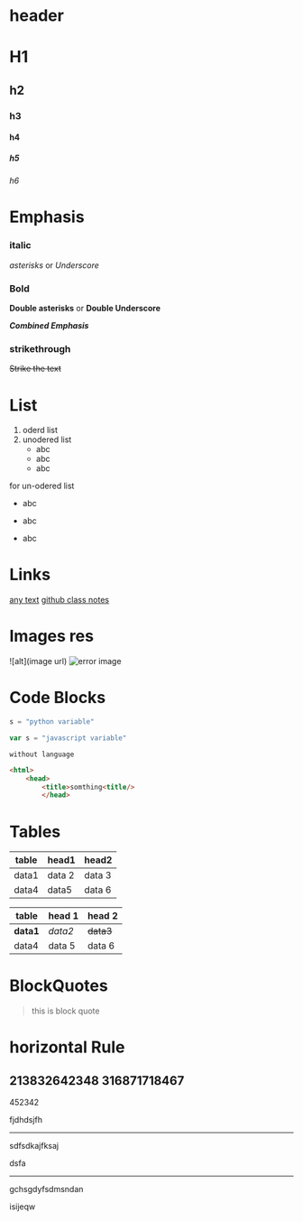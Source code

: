 # header
# H1
## h2
### h3
#### h4
##### h5
###### h6

# Emphasis
### italic 
*asterisks* or _Underscore_
### Bold
**Double asterisks** or __Double Underscore__

*__Combined Emphasis__*

### strikethrough 
~~Strike the text~~
# List
1. oderd list
7. unodered list
    - abc
    * abc
    + abc

for un-odered list
- abc
* abc
+ abc


# Links
[any text](url)
[github class notes](https://github.com/GirishaDevara/SCM_git_batch1)

# Images res
![alt](image url)
![error image](https://github.githubassets.com/images/modules/open_graph/github-octocat.png)



# Code Blocks
```python 
s = "python variable"
```

```javascript
var s = "javascript variable"
```

```
without language 
```

```html
<html>
    <head>
        <title>somthing<title/>
        </head>
 ```
 
# Tables
| table | head1 | head2 |
|----|----|----|
| data1 | data 2 | data 3|
| data4 | data5 | data 6|


table | head 1 | head 2
-----|-----|-----
**data1** | _data2_ | ~~data3~~ 
data4 | data 5 | data 6

# BlockQuotes

> this is block quote 

# horizontal Rule

213832642348
316871718467
-----
452342

fjdhdsjfh
*****
sdfsdkajfksaj

dsfa
____
gchsgdyfsdmsndan

isijeqw





